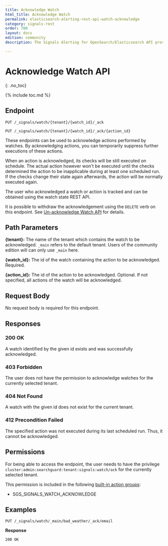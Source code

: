 ```yaml
---
title: Acknowledge Watch
html_title: Acknowledge Watch
permalink: elasticsearch-alerting-rest-api-watch-acknowledge
category: signals-rest
order: 700
layout: docs
edition: community
description: The Signals Alerting for OpenSearch/Elasticsearch API provides an endpoint for acknowledging a watch and supress notifications until the anomaly disappears.

---
```


<!--- Copyright 2020 floragunn GmbH -->

# Acknowledge Watch API
{: .no_toc}

{% include toc.md %}



## Endpoint

```
PUT /_signals/watch/{tenant}/{watch_id}/_ack
```

```
PUT /_signals/watch/{tenant}/{watch_id}/_ack/{action_id}
```

These endpoints can be used to acknowledge actions performed by watches. By acknowledging actions, you can temporarily suppress further executions of these actions. 

When an action is acknowledged, its checks will be still executed on schedule. The actual action however won't be executed until the checks determined the action to be inapplicable during at least one scheduled run.  If the checks change their state again afterwards, the action will be normally executed again.

The user who acknowledged a watch or action is tracked and can be obtained using the watch state REST API.

It is possible to withdraw the acknowledgement using the `DELETE` verb on this endpoint. See [Un-acknowledge Watch API](rest_api_watch_unacknowledge.md) for details.


## Path Parameters

**{tenant}:** The name of the tenant which contains the watch to be acknowledged. `_main` refers to the default tenant. Users of the community edition will can only use `_main` here.

**{watch_id}:** The id of the watch containing the action to be acknowledged. Required.

**{action_id}:** The id of the action to be acknowledged. Optional. If not specified, all actions of the watch will be acknowledged.

## Request Body

No request body is required for this endpoint.

## Responses

### 200 OK

A watch identified by the given id exists and was successfully acknowledged.

### 403 Forbidden

The user does not have the permission to acknowledge watches for the currently selected tenant. 

### 404 Not Found

A watch with the given id does not exist for the current tenant.

### 412 Precondition Failed

The specified action was not executed during its last scheduled run. Thus, it cannot be acknowledged.

## Permissions

For being able to access the endpoint, the user needs to have the privilege `cluster:admin:searchguard:tenant:signals:watch/ack` for the currently selected tenant.

This permission is included in the following [built-in action groups](security_permissions.md):

* SGS\_SIGNALS\_WATCH\_ACKNOWLEDGE

## Examples


```
PUT /_signals/watch/_main/bad_weather/_ack/email
```

**Response**

```
200 OK
``` 

